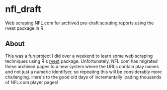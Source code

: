 # nfl_draft
Web scraping NFL.com for archived pre-draft scouting reports using the rvest package in R

## About

This was a fun project I did over a weekend to learn some web scraping techniques using R's [rvest](https://rvest.tidyverse.org/) package.  Unfortunately, NFL.com has migrated these archived pages to a new system where the URLs contain play names and not just a numeric identifyer, so repeating this will be considerably more challenging.  Here's to the good old days of incrementally loading thousands of NFL.com player pages!
